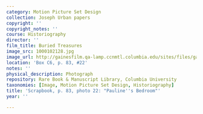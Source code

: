 ```yaml
---
category: Motion Picture Set Design
collection: Joseph Urban papers
copyright: ''
copyright_notes: ''
course: Historiography
director: ''
film_title: Buried Treasures
image_src: 1000102128.jpg
image_url: http://gainesfilm.qa-lamp.ccnmtl.columbia.edu/sites/files/gainesfilm/images/1000102128.jpg
location: 'Box C6, p. 83, #22'
notes: ''
physical_description: Photograph
repository: Rare Book & Manuscript Library, Columbia University
taxonomies: [Image, Motion Picture Set Design, Historiography]
title: 'Scrapbook, p. 83, photo 22: "Pauline''s Bedroom"'
year: ''

---
```

